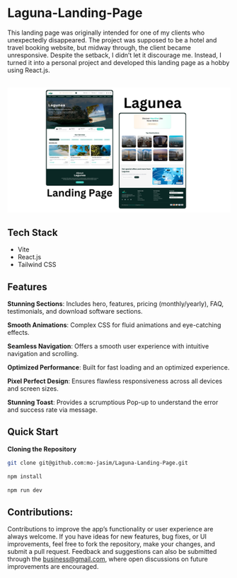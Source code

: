# Laguna-Landing-Page

This landing page was originally intended for one of my clients who unexpectedly disappeared. The project was supposed to be a hotel and travel booking website, but midway through, the client became unresponsive. Despite the setback, I didn’t let it discourage me. Instead, I turned it into a personal project and developed this landing page as a hobby using React.js.

<div>
<br />
    <a href="https://lagunea.buildwithjasim.tech/">
      <img src="./public/landing.png" alt="Project Banner">
    </a>
</div>

## <a name="tech-stack">Tech Stack</a>

- Vite
- React.js
- Tailwind CSS

## <a name="features">Features</a>

**Stunning Sections**: Includes hero, features, pricing (monthly/yearly), FAQ, testimonials, and download software
sections.

**Smooth Animations**: Complex CSS for fluid animations and eye-catching effects.

**Seamless Navigation**: Offers a smooth user experience with intuitive navigation and scrolling.

**Optimized Performance**: Built for fast loading and an optimized experience.

**Pixel Perfect Design**: Ensures flawless responsiveness across all devices and screen sizes.

**Stunning Toast**: Provides a scrumptious Pop-up to understand the error and success rate via message.

## <a name="quick-start">Quick Start</a>

**Cloning the Repository**

```bash
git clone git@github.com:mo-jasim/Laguna-Landing-Page.git
```

```bash
npm install
```

```bash
npm run dev
```

## Contributions:

Contributions to improve the app’s functionality or user experience are always welcome. If you have ideas for new features, bug fixes, or UI improvements, feel free to fork the repository, make your changes, and submit a pull request. Feedback and suggestions can also be submitted through the business@gmail.com, where open discussions on future improvements are encouraged.